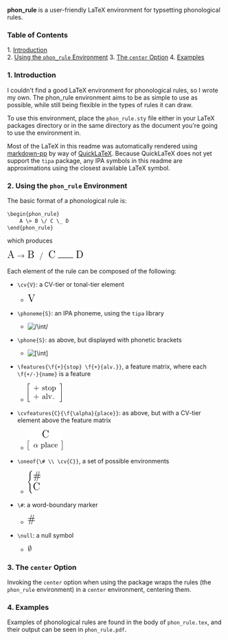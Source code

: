 
**phon_rule** is a user-friendly LaTeX environment for typsetting phonological rules.

### Table of Contents

1\.  [Introduction](#introduction)  
2\.  [Using the `phon_rule` Environment](#usingthe`phon_rule`environment)
3\.  [The `center` Option](#the`center`option)
4\.  [Examples](#examples)  

<a name="introduction"></a>

### 1\. Introduction

I couldn't find a good LaTeX environment for phonological rules, so I wrote my own. The
phon_rule environment aims to be as simple to use as possible, while still being flexible
in the types of rules it can draw.

To use this environment, place the `phon_rule.sty` file either in your LaTeX packages directory or in the same directory as the
document you're going to use the environment in. 

Most of the LaTeX in this readme was automatically rendered using [markdown-pp](https://github.com/AlexNisnevich/markdown-pp)
by way of [QuickLaTeX](http://www.holoborodko.com/pavel/quicklatex/). Because QuickLaTeX does not yet support the `tipa` package, 
any IPA symbols in this readme are approximations using the closest available LaTeX symbol.

<a name="usingthe`phon_rule`environment"></a>

### 2\. Using the `phon_rule` Environment

The basic format of a phonological rule is:

	\begin{phon_rule}
		A \> B \/ C \_ D
	\end{phon_rule}

which produces

![{\Large \textrm{A}} {\ {\Large \to}\ } {\Large \textrm{B}} {\Huge \ /\ } {\Large \textrm{C}} {\ \rule{2em}{0.5pt}\ } {\Large \textrm{D}}](readme-images/abcd.png)


Each element of the rule can be composed of the following:

- `\cv{V}`: a CV-tier or tonal-tier element

	- ![{\Large \textrm{V}}](readme-images/v.png)


- `\phoneme{S}`: an IPA phoneme, using the `tipa` library

	- ![/\int/](readme-images/phoneme-s.png)


- `\phone{S}`: as above, but displayed with phonetic brackets

	- ![[\int]](readme-images/phone-s.png)


- `\features{\f{+}{stop} \f{+}{alv.}}`, a feature matrix, where each `\f{+/-}{name}` is a feature

	- ![](readme-images/features.png)

- `\cvfeatures{C}{\f{\alpha}{place}}`: as above, but with a CV-tier element above the feature matrix

	- ![](readme-images/cfeatures.png)

- `\oneof{\# \\ \cv{C}}`, a set of possible environments

	- ![\begin{cases} {\Large \textrm{\#}} \\ {\Large \textrm{C}} \end{cases}](readme-images/oneof.png)


- `\#`: a word-boundary marker

	- ![{\Large \textrm{\#}}](readme-images/word-boundary.png)


- `\null`: a null symbol

	- ![{\Large \emptyset}](readme-images/null.png)

<a name="the`center`option"></a>

### 3\. The `center` Option

Invoking the `center` option when using the package wraps the rules (the `phon_rule` environment) in a `center` environment, centering them. 

<a name="examples"></a>

### 4\. Examples

Examples of phonological rules are found in the body of `phon_rule.tex`, and their output can be seen in `phon_rule.pdf`.
